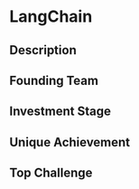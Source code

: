 # LangChain
## Description
## Founding Team
## Investment Stage
## Unique Achievement
## Top Challenge
